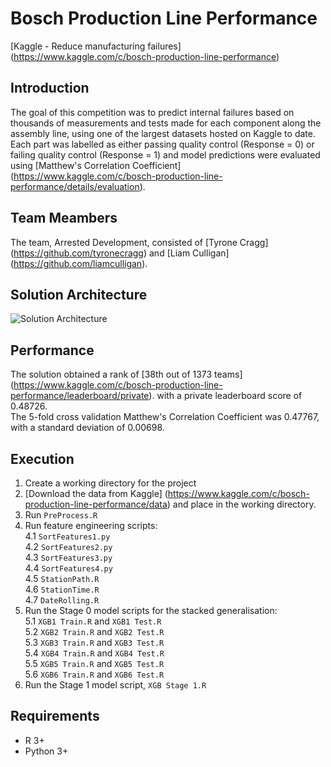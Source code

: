 # Bosch Production Line Performance
[Kaggle - Reduce manufacturing failures] (https://www.kaggle.com/c/bosch-production-line-performance)

## Introduction
The goal of this competition was to predict internal failures based on thousands of measurements and tests made for each component along the assembly line, using one of the largest datasets hosted on Kaggle to date. <br>
Each part was labelled as either passing quality control (Response = 0) or failing quality control (Response = 1) and model predictions were evaluated using [Matthew's Correlation Coefficient] (https://www.kaggle.com/c/bosch-production-line-performance/details/evaluation).

## Team Meambers
The team, Arrested Development, consisted of [Tyrone Cragg] (https://github.com/tyronecragg) and [Liam Culligan] (https://github.com/liamculligan).

## Solution Architecture
![Solution Architecture](https://github.com/liamculligan/bosch-production-line-performance/blob/master/Solution%20Architecture.jpg?raw=true "Solution Architecture")

## Performance
The solution obtained a rank of [38th out of 1373 teams] (https://www.kaggle.com/c/bosch-production-line-performance/leaderboard/private). with a private leaderboard score of 0.48726. <br> The 5-fold cross validation Matthew's Correlation Coefficient was 0.47767, with a standard deviation of 0.00698.

## Execution
1. Create a working directory for the project <br>
2. [Download the data from Kaggle] (https://www.kaggle.com/c/bosch-production-line-performance/data) and place in the working directory.
3. Run `PreProcess.R`
4. Run feature engineering scripts: <br>
4.1 `SortFeatures1.py` <br>
4.2 `SortFeatures2.py` <br>
4.3 `SortFeatures3.py` <br>
4.4 `SortFeatures4.py` <br>
4.5 `StationPath.R` <br>
4.6 `StationTime.R` <br>
4.7 `DateRolling.R` <br>
5. Run the Stage 0 model scripts for the stacked generalisation: <br>
5.1 `XGB1 Train.R` and `XGB1 Test.R` <br>
5.2 `XGB2 Train.R` and `XGB2 Test.R` <br>
5.3 `XGB3 Train.R` and `XGB3 Test.R` <br>
5.4 `XGB4 Train.R` and `XGB4 Test.R` <br>
5.5 `XGB5 Train.R` and `XGB5 Test.R` <br>
5.6 `XGB6 Train.R` and `XGB6 Test.R` <br>
6. Run the Stage 1 model script, `XGB Stage 1.R`

## Requirements
* R 3+
* Python 3+

